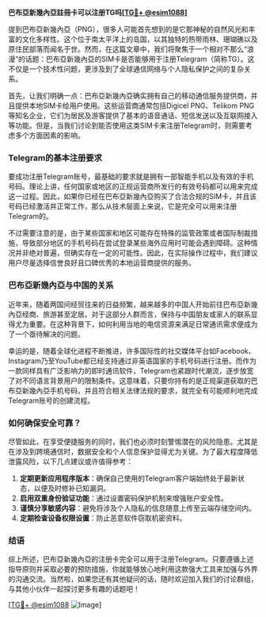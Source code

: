 **巴布亞新幾內亞註冊卡可以注册TG吗[[TG💪+ @esim1088](https://t.me/s/esim1088)]**

提到巴布亞新幾內亞（PNG），很多人可能首先想到的是它那神秘的自然风光和丰富的文化多样性。这个位于南太平洋上的岛国，以其独特的热带雨林、珊瑚礁以及原住民部落而闻名于世。然而，在这篇文章中，我们将聚焦于一个相对不那么“浪漫”的话题：巴布亞新幾內亞的SIM卡是否能够用于注册Telegram（简称TG）。这不仅是一个技术性问题，更涉及到了全球通信网络与个人隐私保护之间的复杂关系。

首先，让我们明确一点：巴布亞新幾內亞确实拥有自己的移动通信服务提供商，并且提供本地SIM卡给用户使用。这些运营商通常包括Digicel PNG、Telikom PNG等知名企业，它们为居民及游客提供了基本的语音通话、短信发送以及互联网接入等功能。但是，当我们讨论到能否使用这类SIM卡来注册Telegram时，则需要考虑多个方面因素的影响。

### Telegram的基本注册要求

要成功注册Telegram账号，最基础的要求就是拥有一部智能手机以及有效的手机号码。理论上讲，任何国家或地区的正规运营商所发行的有效号码都可以用来完成这一过程。因此，如果你已经在巴布亞新幾內亞购买了合法合规的SIM卡，并且该号码已经激活并正常工作，那么从技术层面上来说，它是完全可以用来注册Telegram的。

不过需要注意的是，由于某些国家和地区可能存在特殊的监管政策或者国际制裁措施，导致部分地区的手机号码在尝试登录某些海外应用时可能会遇到障碍。这种情况并非绝对普遍，但确实存在一定的可能性。因此，在实际操作过程中，我们建议用户尽量选择信誉良好且口碑优秀的本地运营商提供的服务。

### 巴布亞新幾內亞与中国的关系

近年来，随着两国间经贸往来的日益频繁，越来越多的中国人开始前往巴布亞新幾內亞经商、旅游甚至定居。对于这部分人群而言，保持与中国朋友或家人的联系显得尤为重要。在这种背景下，如何利用当地的电信资源来满足日常通讯需求便成为了一个亟待解决的问题。

幸运的是，随着全球化进程不断推进，许多国际性的社交媒体平台如Facebook、Instagram乃至YouTube都已经支持通过非英语国家的手机号码进行注册。而作为一款同样具有广泛影响力的即时通讯软件，Telegram也紧跟时代潮流，逐步放宽了对不同语言背景用户的限制条件。这意味着，只要你持有的是正规渠道获取的巴布亞新幾內亞手机号码，并且符合相关法律法规的要求，就完全有可能顺利地完成Telegram账号的创建流程。

### 如何确保安全可靠？

尽管如此，在享受便捷服务的同时，我们也必须时刻警惕潜在的风险隐患。尤其是在涉及到跨境通信时，数据安全和个人信息保护显得尤为关键。为了最大程度降低泄露风险，以下几点建议或许值得参考：

1. **定期更新应用程序版本**：确保自己使用的Telegram客户端始终处于最新状态，以便及时修补已知漏洞。
2. **启用双重身份验证功能**：通过设置密码保护机制来增强账户安全性。
3. **谨慎分享敏感内容**：避免将涉及个人隐私的信息随意上传至云端存储空间内。
4. **定期检查设备权限设置**：防止恶意软件窃取机密资料。

### 结语

综上所述，巴布亞新幾內亞的注册卡完全可以用于注册Telegram。只要遵循上述指导原则并采取必要的预防措施，你就能够放心地利用这款强大工具来加强与外界的沟通交流。当然啦，如果您还有其他疑问的话，随时欢迎加入我们的讨论群组，与其他小伙伴一起探讨更多有趣的话题吧！

[[TG💪+ @esim1088](https://t.me/s/esim1088) ![Image](https://i.postimg.cc/4NQfJmqS/Snipaste-2025-05-13-00-14-12.png)]